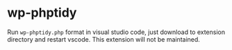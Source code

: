 # wp-phptidy

Run `wp-phptidy.php` format in visual studio code, just download to extension directory and restart vscode. This extension will not be maintained.